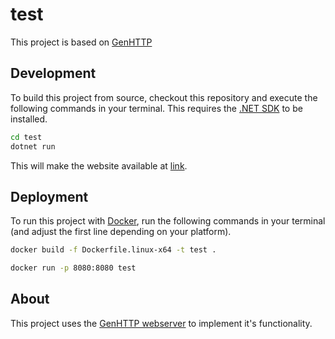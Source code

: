 # test

This project is based on [GenHTTP](https://github.com/Kaliumhexacyanoferrat/GenHTTP)

## Development

To build this project from source, checkout this repository and execute
the following commands in your terminal. This requires the
[.NET SDK](https://dotnet.microsoft.com/download) to be installed.

```bash
cd test
dotnet run
```

This will make the website available at [link](http://localhost:8080/).

## Deployment

To run this project with [Docker](https://www.docker.com/), run the
following commands in your terminal (and adjust the first line
depending on your platform).

```bash
docker build -f Dockerfile.linux-x64 -t test .

docker run -p 8080:8080 test
```

## About

This project uses the [GenHTTP webserver](https://genhttp.org/) to
implement it's functionality.
